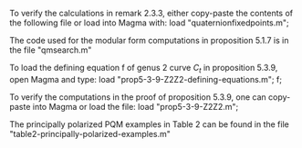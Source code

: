 To verify the calculations in remark 2.3.3, either copy-paste the contents of the following file or load into Magma with:
load "quaternionfixedpoints.m";

The code used for the modular form computations in proposition 5.1.7 is in the file "qmsearch.m"

To load the defining equation f of genus 2 curve $C_t$ in proposition 5.3.9, open Magma and type:
load "prop5-3-9-Z2Z2-defining-equations.m";
f;

To verify the computations in the proof of proposition 5.3.9, one can copy-paste into Magma or load the file:
load "prop5-3-9-Z2Z2.m";

The principally polarized PQM examples in Table 2 can be found in the file "table2-principally-polarized-examples.m"


